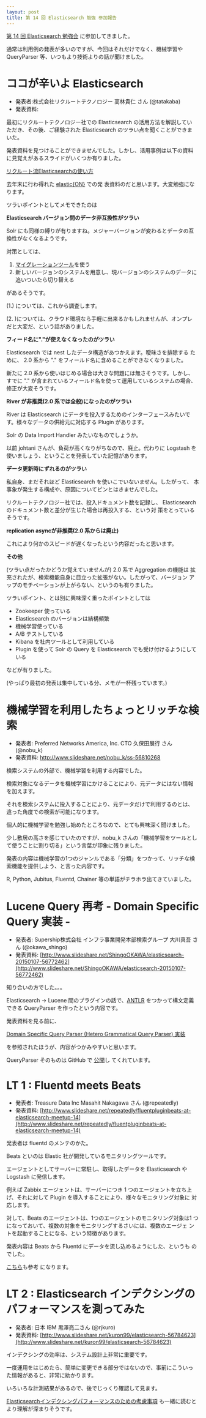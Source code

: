 ```yaml
---
layout: post
title: 第 14 回 Elasticsearch 勉強 参加報告
---
```


[第 14 回 Elasticsearch 勉強会](https://elasticsearch.doorkeeper.jp/events/36330)
に参加してきました。

通常は利用例の発表が多いのですが、今回はそれだけでなく、機械学習や
QueryParser 等、いつもより技術よりの話が聞けました。

# ココが辛いよ Elasticsearch

+ 発表者:株式会社リクルートテクノロジー 高林貴仁 さん (@tatakaba)
+ 発表資料: 

最初にリクルートテクノロジー社での Elasticsearch の活用方法を解説してい
ただき、その後、ご経験された Elasticsearch のツラい点を聞くことができま
いた。

発表資料を見つけることができませんでした。しかし、活用事例は以下の資料
に見覚えがあるスライドがいくつか有りました。

[リクルート流Elasticsearchの使い方](http://www.slideshare.net/recruitcojp/elasticsearch-56355817)

去年末に行わ得れた
[elastic{ON}](https://www.elastic.co/elasticon/tour/2015/tokyo) での発
表資料のだと思います。大変勉強になります。

ツラいポイントとしてメモできたのは

**Elasticsearch バージョン間のデータ非互換性がツラい**

Solr にも同様の縛りが有りますね。メジャーバージョンが変わるとデータの互
換性がなくなるようです。

対策としては、

1. [マイグレーションツール](https://github.com/elastic/elasticsearch-migration)を使う
2. 新しいバージョンのシステムを用意し、現バージョンのシステムのデータに
   追いついたら切り替える

があるそうです。

(1.) については、これから調査します。

(2. )については、クラウド環境なら手軽に出来るかもしれませんが、オンプレ
だと大変だ、という話がありました。

**フィード名に"."が使えなくなったのがツラい**

Elasticsearch では nest したデータ構造があつかえます。曖昧さを排除する
ために、 2.0 系から "." をフィールド名に含めることができなくなりました。

新たに 2.0 系から使いはじめる場合は大きな問題には無さそうです。しかし、
すでに "." が含まれているフィールド名を使って運用しているシステムの場合、
修正が大変そうです。

**River が非推奨(2.0 系では全般)になったのがツラい**

River は Elasticsearch にデータを投入するためのインターフェースみたいで
す。様々なデータの供給元に対応する Plugin があります。

Solr の Data Import Handler みたいなものでしょうか。

以前 johtani さんが、負荷が高くなりがちなので、廃止。代わりに Logstash
を使いましょう、ということを発表していた記憶があります。

**データ更新時にずれるのがツラい**

私自身、まだそれほど Elasticsearch を使いこでいないません。したがって、
本事象が発生する構成や、原因についてピンとはきませんでした。

リクルートテクノロジー社では、投入ドキュメント数を記録し、
Elasticsearch のドキュメント数と差分が生じた場合は再投入する、という対
策をとっているそうです。

**replication asyncが非推奨(2.0 系からは廃止)**

これにより何かのスピードが遅くなったという内容だったと思います。

**その他**

(ツラい点だったかどうか覚えていませんが) 2.0 系で Aggregation の機能は
拡充されたが、検索機能自身に目立った拡張がない。したがって、バージョン
アップのモチベーションが上がらない、というのも有りました。

ツラいポイント、とは別に興味深く重ったポイントとしては

- Zookeeper 使っている
- Elasticsearch のバージョンは結構頻繁
- 機械学習使っている
- A/B テストしている
- Kibana を社内ツールとして利用している
- Plugin を使って Solr の Query を Elasticsearch でも受け付けるようにしている

などが有りました。

(やっぱり最初の発表は集中している分、メモが一杯残っています。)

# 機械学習を利用したちょっとリッチな検索

+ 発表者:  Preferred Networks America, Inc. CTO 久保田展行 さん  (@nobu_k)
+ 発表資料: http://www.slideshare.net/nobu_k/ss-56810268

検索システムの外部で、機械学習を利用する内容でした。

検索対象になるデータを機械学習にかけることにより、元データにはない情報
を加えます。

それを検索システムに投入することにより、元データだけで利用するのとは、
違った角度での検索が可能になります。

個人的に機械学習を勉強し始めたところなので、とても興味深く聞けました。

少し敷居の高さを感じていたのですが、nobu_k さんの「機械学習をツールとし
て使うことに割り切る」という言葉が印象に残りました。

発表の内容は機械学習の1つのジャンルである「分類」をつかって、リッチな検
索機能を提供しよう、と言った内容です。

R, Python, Jubitus, Fluentd, Chainer 等の単語がチラホラ出てきていました。

# Lucene Query 再考 - Domain Specific Query 実装 -

+ 発表者: Supership株式会社 インフラ事業開発本部検索グループ 大川真吾 さん (@okawa_shingo)
+ 発表資料: [http://www.slideshare.net/ShingoOKAWA/elasticsearch-20150107-56772462](http://www.slideshare.net/ShingoOKAWA/elasticsearch-20150107-56772462)

知り合いの方でした。。。

Elasticsearch -> Lucene 間のプラグインの話で、[ANTLR](http://www.antlr.org/) をつかって構文定義
できる QueryParser を作ったという内容です。

発表資料を見る前に、

[Domain Specific Query Parser (Hetero Grammatical Query Parser) 実装](http://qiita.com/ShingoOKAWA/items/3e2e195a923e08a47388)

を参照されたほうが、内容がつかみやすいと思います。

QueryParser そのものは GitHub で
[公開](https://github.com/supership-jp/elasticsearch-ss-query-parser)し
てくれています。

# LT 1 : Fluentd meets Beats

+ 発表者: Treasure Data Inc Masahit Nakagawa さん (@repeatedly)
+ 発表資料: [http://www.slideshare.net/repeatedly/fluentpluginbeats-at-elasticsearch-meetup-14](http://www.slideshare.net/repeatedly/fluentpluginbeats-at-elasticsearch-meetup-14)

発表者は fluentd のメンテのかた。

Beats といのは Elastic 社が開発しているモニタリングツールです。

エージェントとしてサーバーに常駐し、取得したデータを Elasticsearch や
Logstash に発信します。

例えば Zabbix エージェントは、サーバーにつき 1 つのエージェントを立ち上
げ、それに対して Plugin を導入することにより、様々なモニタリング対象に
対応します。

対して、Beats のエージェントは、1つのエージェントのモニタリング対象は1
つになっておいて、複数の対象をモニタリングするさいには、複数のエージェ
ントを起動することになる、という特徴があります。

発表内容は Beats から Fluentd にデータを流し込めるようにした、というも
のでした。

[こちら](http://qiita.com/repeatedly/items/77af41788f0b3ccdefd2)も参考
になります。

# LT 2 : Elasticsearch インデクシングのパフォーマンスを測ってみた

+ 発表者: 日本 IBM 黒澤亮二さん (@rjkuro)
+ 発表資料: [http://www.slideshare.net/kuron99/elasticsearch-56784623](http://www.slideshare.net/kuron99/elasticsearch-56784623)

インデクシングの効率は、システム設計上非常に重要です。

一度運用をはじめたら、簡単に変更できる部分ではないので、事前にこういっ
た情報があると、非常に助かります。

いろいろな計測結果があるので、後でじっくり確認して見ます。

[Elasticsearchインデクシングパフォーマンスのための考慮事項](http://qiita.com/rjkuro/items/e79eec7ffb0511b7c678)
も一緒に読むとより理解が深まりそうです。









